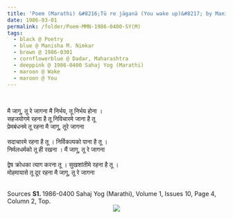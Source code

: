 ```yaml
---
title: 'Poem (Marathi) &#8216;Tū re jāganā (You wake up)&#8217; by Manisha M. Nimkar, Dadar, Maharashtra from 1986-0400 Sahaj Yog (Marathi), Volume 1, Issue 10, Page 4, Column 2, Top'
date: 1986-03-01
permalink: /folder/Poem-MMN-1986-0400-SY(M)
tags:
  - black @ Poetry
  - blue @ Manisha M. Nimkar
  - brown @ 1986-0301
  - cornflowerblue @ Dadar, Maharashtra
  - deeppink @ 1986-0400 Sahaj Yog (Marathi)
  - maroon @ Wake 
  - maroon @ You
---
```


<br>

<p>
मै जागू, तू रे जागना मै निर्भय, तू निर्भय होना ।<br>
सहजयोगमे रहना है तू निविचारमे जाना है तू<br>
प्रेमबंधनमे तू रहना मै जागू, तूरे जागना<br>
<br>
सदाचारमे रहना है तू । निर्विकल्पको पाना है तू ।<br>
निर्मलधर्मको तू ही रखना । मैं जागू, तू रे जागना<br>
<br>
द्वेष क्रोधका त्याग करना तू । सुखशांतीमे रहना है तू ।<br>
मोहमायासे तू दूर रहना मै जागू, तू रे जागना<br>
</p>

<br>

<wave-list>
<list-title color="DarkSeaGreen" width="40">Sources</list-title>
  <list-item color="BlanchedAlmond"  width="280"><b>S1. </b> 1986-0400 Sahaj Yog (Marathi), Volume 1, Issues 10, Page 4, Column 2, Top.</list-item>
</wave-list>

<div style="text-align: center"><img src="https://pub-419291371d4c44a1b438e7d5a9e4e904.r2.dev/Poem_(Marathi)_'Tu_re_jagana_(You_wake_up)'_by_Mrs._Manisha_M._Nimkar_Dadar_Maharashtra_from_1986-0400_Sahaj_Yog_(Marathi)_Volume_1_Issue_10_Page_4_Column_2_Top.jpg" /></div>